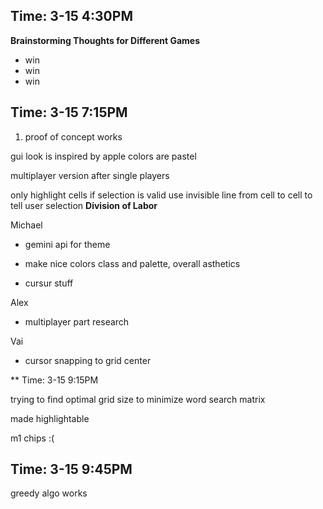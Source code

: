 ## Time: 3-15 4:30PM
**Brainstorming Thoughts for Different Games**

- win
- win
- win

## Time: 3-15 7:15PM

1. proof of concept works

gui look is inspired by apple
colors are pastel

multiplayer version after single players

only highlight cells if selection is valid
use invisible line from cell to cell to tell user selection
**Division  of Labor**

Michael 

- gemini api for theme

- make nice colors class and palette, overall asthetics

- cursur stuff

Alex

- multiplayer part research

Vai

- cursor snapping to grid center

** Time: 3-15 9:15PM

trying to find optimal grid size to minimize word search matrix

made highlightable

m1 chips :(

## Time: 3-15 9:45PM

greedy algo works



